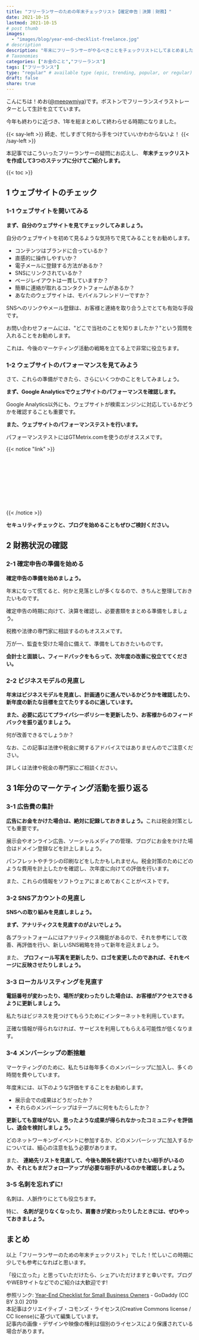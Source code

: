 ```yaml
---
title: "フリーランサーのための年末チェックリスト【確定申告｜決算｜財務】"
date: 2021-10-15
lastmod: 2021-10-15
# post thumb
images:
  - "images/blog/year-end-checklist-freelance.jpg"
# description
description: "年末にフリーランサーがやるべきことをチェックリストにしてまとめました。"
# Taxonomies
categories: ["お金のこと","フリーランス"]
tags: ["フリーランス"]
type: "regular" # available type (epic, trending, popular, or regular)
draft: false
share: true
---
```


こんにちは！めお(<u><a href="https://twitter.com/meeowmiya" target="_blank">@meeowmiya</a></u>)です。ボストンでフリーランスイラストレーターとして生計を立てています。

今年も終わりに近づき、1年を総まとめして終わらせる時期になりました。

{{< say-left >}}
師走、忙しすぎて何から手をつけていいかわからないよ！
{{< /say-left >}}

本記事ではこういったフリーランサーの疑問にお応えし、<span class="keiko-red"> **年末チェックリストを作成して3つのステップに分けてご紹介します。**</span>

{{< toc >}}

## 1 ウェブサイトのチェック
### 1-1 ウェブサイトを開いてみる

<span class="keiko-red"> **まず、自分のウェブサイトを見てチェックしてみましょう。**</span>

自分のウェブサイトを初めて見るような気持ちで見てみることをお勧めします。

* コンテンツはブランドに合っているか？
* 直感的に操作しやすいか？
* 電子メールに登録する方法があるか？
* SNSにリンクされているか？
* ページレイアウトは一貫していますか？
* 簡単に連絡が取れるコンタクトフォームがあるか？
* あなたのウェブサイトは、モバイルフレンドリーですか？

SNSへのリンクやメール登録は、お客様と連絡を取り合う上でとても有効な手段です。

お問い合わせフォームには、"どこで当社のことを知りましたか？"という質問を入れることをお勧めします。

これは、今後のマーケティング活動の戦略を立てる上で非常に役立ちます。

### 1-2 ウェブサイトのパフォーマンスを見てみよう
さて、これらの準備ができたら、さらにいくつかのことをしてみましょう。

<span class="keiko-red"> **まず、Google Analyticsでウェブサイトのパフォーマンスを確認します。**</span>

Google Analytics以外にも、ウェブサイトが検索エンジンに対応しているかどうかを確認することも重要です。

<span class="keiko-red"> **また、ウェブサイトのパフォーマンステストを行います。**</span>

パフォーマンステストにはGTMetrix.comを使うのがオススメです。

{{< notice "link" >}}
<div class="iframely-embed"><div class="iframely-responsive" style="height: 140px; padding-bottom: 0;"><a href="https://gtmetrix.com/" data-iframely-url="//cdn.iframe.ly/afdgqJu?card=small"></a></div></div><script async src="//cdn.iframe.ly/embed.js" charset="utf-8"></script>
{{< /notice >}}

<span class="keiko-red"> **セキュリティチェックと、ブログを始めることもぜひご検討ください。**</span>

## 2 財務状況の確認

### 2-1 確定申告の準備を始める
<span class="keiko-red"> **確定申告の準備を始めましょう。**</span>

年末になって慌てると、何かと見落としが多くなるので、きちんと整理しておきたいものです。

確定申告の時期に向けて、決算を確認し、必要書類をまとめる準備をしましょう。

税務や法律の専門家に相談するのもオススメです。

万が一、監査を受けた場合に備えて、準備をしておきたいものです。

<span class="keiko-red"> **会計士と面談し、フィードバックをもらって、次年度の改善に役立ててください。**</span>

### 2-2 ビジネスモデルの見直し

<span class="keiko-red"> **年末はビジネスモデルを見直し、計画通りに進んでいるかどうかを確認したり、新年度の新たな目標を立てたりするのに適しています。**</span>

<span class="keiko-red"> **また、必要に応じてプライバシーポリシーを更新したり、お客様からのフィードバックを振り返りましょう。**</span>

何が改善できるでしょうか？

なお、この記事は法律や税金に関するアドバイスではありませんのでご注意ください。

詳しくは法律や税金の専門家にご相談ください。

## 3 1年分のマーケティング活動を振り返る
### 3-1 広告費の集計

<span class="keiko-red"> **広告にお金をかけた場合は、絶対に記録しておきましょう。**</span>これは税金対策としても重要です。

展示会やオンライン広告、ソーシャルメディアの管理、ブログにお金をかけた場合はドメイン登録などを計上しましょう。

パンフレットやチラシの印刷などをしたかもしれません。税金対策のためにどのような費用を計上したかを確認し、次年度に向けての評価を行います。

また、これらの情報をソフトウェアにまとめておくことがベストです。

<!-- freee -->

### 3-2 SNSアカウントの見直し
<span class="keiko-red"> **SNSへの取り組みを見直しましょう。**</span>

<span class="keiko-red"> **まず、アナリティクスを見直すのがよいでしょう。**</span>

各プラットフォームにはアナリティクス機能があるので、それを参考にして改善、再評価を行い、新しいSNS戦略を持って新年を迎えましょう。

また、<span class="keiko-red"> **プロフィール写真を更新したり、ロゴを変更したのであれば、それをページに反映させたりしましょう。**</span>

### 3-3 ローカルリスティングを見直す
<span class="keiko-red"> **電話番号が変わったり、場所が変わったりした場合は、お客様がアクセスできるように更新しましょう。**</span>

私たちはビジネスを見つけてもらうためにインターネットを利用しています。

正確な情報が得られなければ、サービスを利用してもらえる可能性が低くなります。

### 3-4 メンバーシップの断捨離

マーケティングのために、私たちは毎年多くのメンバーシップに加入し、多くの時間を費やしています。

年度末には、以下のような評価をすることをお勧めします。
* 展示会での成果はどうだったか？
* それらのメンバーシップはテーブルに何をもたらしたか？

<span class="keiko-red"> **更新しても意味がない、思ったような成果が得られなかったコミュニティを評価し、退会を検討しましょう。**</span>

どのネットワーキングイベントに参加するか、どのメンバーシップに加入するかについては、細心の注意を払う必要があります。

また、<span class="keiko-red"> **連絡先リストを見直して、今後も関係を続けていきたい相手がいるのか、それともまだフォローアップが必要な相手がいるのかを確認しましょう。**</span>

### 3-5 名刺を忘れずに!

名刺は、人脈作りにとても役立ちます。

特に、<span class="keiko-red"> **名刺が足りなくなったり、肩書きが変わったりしたときには、ぜひやっておきましょう。**</span>

## まとめ

以上「フリーランサーのための年末チェックリスト」でした！忙しいこの時期に少しでも参考になればと思います。

「役に立った」と思っていただけたら、シェアいただけますと幸いです。ブログやWEBサイトなどでのご紹介は大歓迎です!


<p class="credit">参照リンク: <a href="https://www.youtube.com/watch?v=VkgHCiwtaHE">Year-End Checklist for Small Business Owners</a>  - GoDaddy (CC BY 3.0) 2019<br>
本記事はクリエイティブ・コモンズ・ライセンス(Creative Commons license / CC license)に基づいて編集しています。<br>
記事内の画像・デザインや映像の権利は個別のライセンスにより保護されている場合があります。</p>